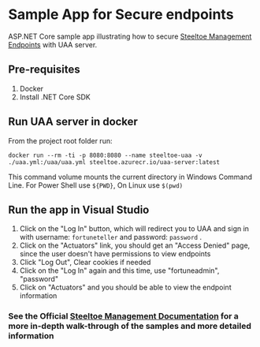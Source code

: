 ﻿# Sample App for Secure endpoints

ASP.NET Core sample app illustrating how to secure [Steeltoe Management Endpoints](https://github.com/SteeltoeOSS/Management) with UAA server.  

## Pre-requisites

1. Docker
2. Install .NET Core SDK

## Run UAA server in docker

From the project root folder run:

 ``` shell
 docker run --rm -ti -p 8080:8080 --name steeltoe-uaa -v ./uaa.yml:/uaa/uaa.yml steeltoe.azurecr.io/uaa-server:latest
  ```

 This command volume mounts the current directory in Windows Command Line. For Power Shell use `${PWD}`, On Linux use `$(pwd)`

## Run the app in Visual Studio

1. Click on the "Log In" button, which will redirect you to UAA and sign in with username: `fortuneteller` and password: `password` .
2. Click on the "Actuators" link, you should get an "Access Denied" page, since the user doesn't have permissions to view endpoints
3. Click "Log Out", Clear cookies if needed
4. Click on the "Log In" again and this time, use "fortuneadmin", "password"
5. Click on "Actuators" and you should be able to view the endpoint information

### See the Official [Steeltoe Management Documentation](https://steeltoe.io/docs/steeltoe-management) for a more in-depth walk-through of the samples and more detailed information

